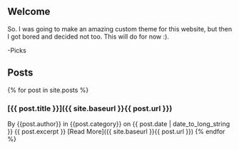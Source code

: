 ## Welcome
So. I was going to make an amazing custom theme for this website, but then I got bored and decided not too. This will do for now :).

-Picks

## Posts
{% for post in site.posts %}
   

### [{{ post.title }}]({{ site.baseurl }}{{ post.url }})
By {{post.author}} in {{post.category}} on {{ post.date | date_to_long_string }}
{{ post.excerpt }}
[Read More]({{ site.baseurl }}{{ post.url }})
{% endfor %}
